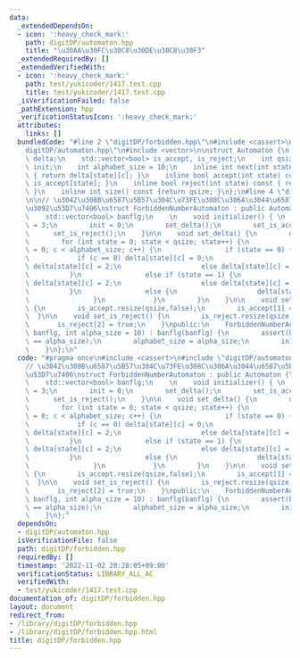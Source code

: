 ```yaml
---
data:
  _extendedDependsOn:
  - icon: ':heavy_check_mark:'
    path: digitDP/automaton.hpp
    title: "\u30AA\u30FC\u30C8\u30DE\u30C8\u30F3"
  _extendedRequiredBy: []
  _extendedVerifiedWith:
  - icon: ':heavy_check_mark:'
    path: test/yukicoder/1417.test.cpp
    title: test/yukicoder/1417.test.cpp
  _isVerificationFailed: false
  _pathExtension: hpp
  _verificationStatusIcon: ':heavy_check_mark:'
  attributes:
    links: []
  bundledCode: "#line 2 \"digitDP/forbidden.hpp\"\n#include <cassert>\n#line 2 \"\
    digitDP/automaton.hpp\"\n#include <vector>\n\nstruct Automaton {\n    std::vector<std::vector<int>>\
    \ delta;\n    std::vector<bool> is_accept, is_reject;\n    int qsize;\n    int\
    \ init;\n    int alphabet_size = 10;\n    inline int next(int state, int c) const\
    \ { return delta[state][c]; }\n    inline bool accept(int state) const { return\
    \ is_accept[state]; }\n    inline bool reject(int state) const { return is_reject[state];\
    \ }\n    inline int size() const {return qsize; }\n};\n#line 4 \"digitDP/forbidden.hpp\"\
    \n\n// \u3042\u308B\u6587\u5B57\u304C\u73FE\u308C\u306A\u3044\u6587\u5B57\u5217\
    \u3092\u53D7\u7406\nstruct ForbiddenNumberAutomaton : public Automaton {\nprivate:\n\
    \    std::vector<bool> banflg;\n    \n    void initializer() { \n        qsize\
    \ = 3;\n        init = 0;\n        set_delta();\n        set_is_accept();\n  \
    \      set_is_reject();\n    }\n\n    void set_delta() {\n        delta.resize(qsize,std::vector<int>(alphabet_size));\n\
    \        for (int state = 0; state < qsize; state++) {\n            for (int c\
    \ = 0; c < alphabet_size; c++) {\n                if (state == 0) {\n        \
    \            if (c == 0) delta[state][c] = 0;\n                    else if (banflg[c])\
    \ delta[state][c] = 2;\n                    else delta[state][c] = 1;\n      \
    \          }\n                else if (state == 1) {\n                    if (banflg[c])\
    \ delta[state][c] = 2;\n                    else delta[state][c] = 1;\n      \
    \          }\n                else {\n                    delta[state][c] = 2;\n\
    \                }\n            }\n        }\n    }\n\n    void set_is_accept()\
    \ {\n        is_accept.resize(qsize,false);\n        is_accept[1] = true;\n  \
    \  }\n\n    void set_is_reject() {\n        is_reject.resize(qsize,false);\n \
    \       is_reject[2] = true;\n    }\npublic:\n    ForbiddenNumberAutomaton(std::vector<bool>\
    \ banflg, int alpha_size = 10) : banflg(banflg) {\n        assert(banflg.size()\
    \ == alpha_size);\n        alphabet_size = alpha_size;\n        initializer();\n\
    \    }\n};\n"
  code: "#pragma once\n#include <cassert>\n#include \"digitDP/automaton.hpp\"\n\n\
    // \u3042\u308B\u6587\u5B57\u304C\u73FE\u308C\u306A\u3044\u6587\u5B57\u5217\u3092\
    \u53D7\u7406\nstruct ForbiddenNumberAutomaton : public Automaton {\nprivate:\n\
    \    std::vector<bool> banflg;\n    \n    void initializer() { \n        qsize\
    \ = 3;\n        init = 0;\n        set_delta();\n        set_is_accept();\n  \
    \      set_is_reject();\n    }\n\n    void set_delta() {\n        delta.resize(qsize,std::vector<int>(alphabet_size));\n\
    \        for (int state = 0; state < qsize; state++) {\n            for (int c\
    \ = 0; c < alphabet_size; c++) {\n                if (state == 0) {\n        \
    \            if (c == 0) delta[state][c] = 0;\n                    else if (banflg[c])\
    \ delta[state][c] = 2;\n                    else delta[state][c] = 1;\n      \
    \          }\n                else if (state == 1) {\n                    if (banflg[c])\
    \ delta[state][c] = 2;\n                    else delta[state][c] = 1;\n      \
    \          }\n                else {\n                    delta[state][c] = 2;\n\
    \                }\n            }\n        }\n    }\n\n    void set_is_accept()\
    \ {\n        is_accept.resize(qsize,false);\n        is_accept[1] = true;\n  \
    \  }\n\n    void set_is_reject() {\n        is_reject.resize(qsize,false);\n \
    \       is_reject[2] = true;\n    }\npublic:\n    ForbiddenNumberAutomaton(std::vector<bool>\
    \ banflg, int alpha_size = 10) : banflg(banflg) {\n        assert(banflg.size()\
    \ == alpha_size);\n        alphabet_size = alpha_size;\n        initializer();\n\
    \    }\n};"
  dependsOn:
  - digitDP/automaton.hpp
  isVerificationFile: false
  path: digitDP/forbidden.hpp
  requiredBy: []
  timestamp: '2022-11-02 20:28:05+09:00'
  verificationStatus: LIBRARY_ALL_AC
  verifiedWith:
  - test/yukicoder/1417.test.cpp
documentation_of: digitDP/forbidden.hpp
layout: document
redirect_from:
- /library/digitDP/forbidden.hpp
- /library/digitDP/forbidden.hpp.html
title: digitDP/forbidden.hpp
---
```

